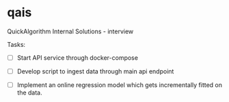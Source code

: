 # qais
QuickAlgorithm Internal Solutions - interview

Tasks:
- [ ] Start API service through docker-compose
- [ ] Develop script to ingest data through main api endpoint
- [ ] Implement an online regression model which gets incrementally fitted on the data. 

